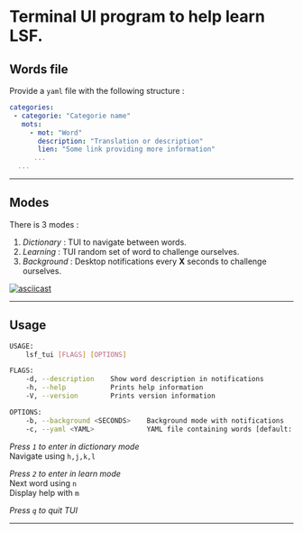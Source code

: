 # Terminal UI program to help learn LSF.

## Words file

Provide a `yaml` file with the following structure :

```yaml
categories:
 - categorie: "Categorie name" 
   mots:
     - mot: "Word"
       description: "Translation or description"
       lien: "Some link providing more information"
      ...
  ...
```

---

## Modes

There is 3 modes :

1. *Dictionary* : TUI to navigate between words.
2. *Learning*   : TUI random set of word to challenge ourselves.
3. *Background* : Desktop notifications every **X** seconds to challenge ourselves.

[![asciicast](https://asciinema.org/a/372952.svg)](https://asciinema.org/a/372952)

---

## Usage

```sh
USAGE:
    lsf_tui [FLAGS] [OPTIONS]

FLAGS:
    -d, --description    Show word description in notifications
    -h, --help           Prints help information
    -V, --version        Prints version information

OPTIONS:
    -b, --background <SECONDS>    Background mode with notifications
    -c, --yaml <YAML>             YAML file containing words [default: LSF.yaml]
```

*Press `1` to enter in dictionary mode*  
Navigate using `h,j,k,l`  

*Press `2` to enter in learn mode*  
Next word using `n`  
Display help with `m`  

*Press `q` to quit TUI*  

---
